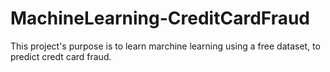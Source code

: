 # MachineLearning-CreditCardFraud
This project's purpose is to learn marchine learning using a free dataset, to predict credt card fraud.
